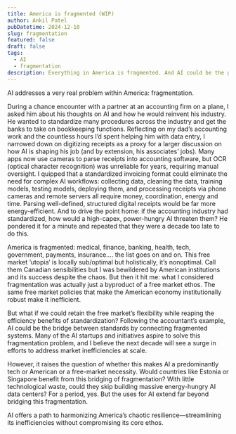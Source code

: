 ```yaml
---
title: America is fragmented (WIP)
author: Ankil Patel
pubDatetime: 2024-12-10
slug: fragmentation
featured: false
draft: false
tags:
  - AI
  - fragmentation
description: Everything in America is fragmented. And AI could be the glue to get free-market benefits with standardization efficiencies
---
```


AI addresses a very real problem within America: fragmentation.

During a chance encounter with a partner at an accounting firm on a plane, I asked him about his thoughts on AI and how he would reinvent his industry. He wanted to standardize many procedures across the industry and get the banks to take on bookkeeping functions. Reflecting on my dad’s accounting work and the countless hours I’d spent helping him with data entry, I narrowed down on digitizing receipts as a proxy for a larger discussion on how AI is shaping his job (and by extension, his associates’ jobs). Many apps now use cameras to parse receipts into accounting software, but OCR (optical character recognition) was unreliable for years, requiring manual oversight. I quipped that a standardized invoicing format could eliminate the need for complex AI workflows: collecting data, cleaning the data, training models, testing models, deploying them, and processing receipts via phone cameras and remote servers all require money, coordination, energy and time. Parsing well-defined, structured digital receipts would be far more energy-efficient. And to drive the point home: if the accounting industry had standardized, how would a high-capex, power-hungry AI threaten them? He pondered it for a minute and repeated that they were a decade too late to do this.

America is fragmented: medical, finance, banking, health, tech, government, payments, insurance…. the list goes on and on. This free market ‘utopia’ is locally sub/optimal but holistically, it’s nonoptimal. Call them Canadian sensibilities but I was bewildered by American institutions and its success despite the chaos. But then it hit me: what I considered fragmentation was actually just a byproduct of a free market ethos. The same free market policies that make the American economy institutionally robust make it inefficient.

But what if we could retain the free market’s flexibility while reaping the efficiency benefits of standardization? Following the accountant’s example, AI could be the bridge between standards by connecting fragmented systems. Many of the AI startups and initiatives aspire to solve this fragmentation problem, and I believe the next decade will see a surge in efforts to address market inefficiencies at scale.

However, it raises the question of whether this makes AI a predominantly tech or American or a free-market necessity. Would countries like Estonia or Singapore benefit from this bridging of fragmentation? With little technological waste, could they skip building massive energy-hungry AI data centers? For a period, yes. But the uses for AI extend far beyond bridging this fragmentation.

AI offers a path to harmonizing America’s chaotic resilience—streamlining its inefficiencies without compromising its core ethos.
